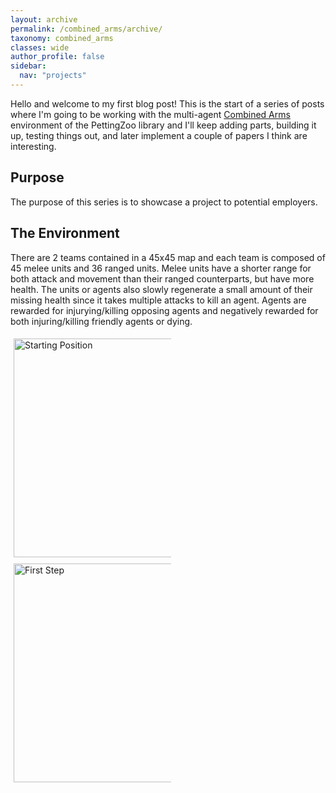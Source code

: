 ```yaml
---
layout: archive
permalink: /combined_arms/archive/
taxonomy: combined_arms
classes: wide
author_profile: false
sidebar:
  nav: "projects"
---
```


<style>
.center {
  display: block;
  margin-left: auto;
  margin-right: auto;
  width: 50%;
} 
 
.column {
  float: left;
  width: 50%;
  padding: 5px;
}

.row::after {
  content: "";
  clear: both;
  display: table;
}
</style>

Hello and welcome to my first blog post! This is the start of a series of posts where I'm going to be working with the multi-agent [Combined Arms](https://www.pettingzoo.ml/magent/combined_arms) environment of the PettingZoo library and I'll keep adding parts, building it up, testing things out, and later implement a couple of papers I think are interesting.
<br />

## Purpose
The purpose of this series is to showcase a project to potential employers.

## The Environment
There are 2 teams contained in a 45x45 map and each team is composed of 45 melee units and 36 ranged units. Melee units have a shorter range for both attack and movement than their ranged counterparts, but have more health. The units or agents also slowly regenerate a small amount of their missing health since it takes multiple attacks to kill an agent. Agents are rewarded for injurying/killing opposing agents and negatively rewarded for both injuring/killing friendly agents or dying.

<div class="row">
  <div class="column">
    <img src="https://filipinogambino.github.io/ngorichs/assets/images/combined_arms_v6_opening.png" alt="Starting Position" height=350>
  </div>
  <div class="column">
    <img src="https://filipinogambino.github.io/ngorichs/assets/images/combined_arms_v6_one_step.png" alt="First Step" height=350>
  </div>
</div>
